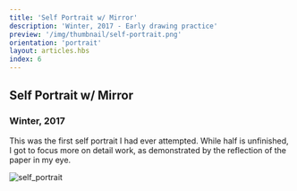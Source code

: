 ```yaml
---
title: 'Self Portrait w/ Mirror'
description: 'Winter, 2017 - Early drawing practice'
preview: '/img/thumbnail/self-portrait.png'
orientation: 'portrait'
layout: articles.hbs
index: 6
---
```

## Self Portrait w/ Mirror
### Winter, 2017

This was the first self portrait I had ever attempted. While half is unfinished, I got to focus more on detail work, as demonstrated by the reflection of the paper in my eye.

![self_portrait](https://raw.githubusercontent.com/thomas-williams/portfolio/master/pictures/drawing_1/self_portrait.jpg)